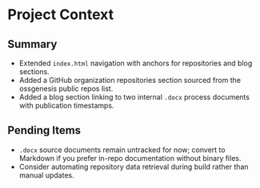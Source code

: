 # Project Context

## Summary
- Extended `index.html` navigation with anchors for repositories and blog sections.
- Added a GitHub organization repositories section sourced from the ossgenesis public repos list.
- Added a blog section linking to two internal `.docx` process documents with publication timestamps.

## Pending Items
- `.docx` source documents remain untracked for now; convert to Markdown if you prefer in-repo documentation without binary files.
- Consider automating repository data retrieval during build rather than manual updates.
